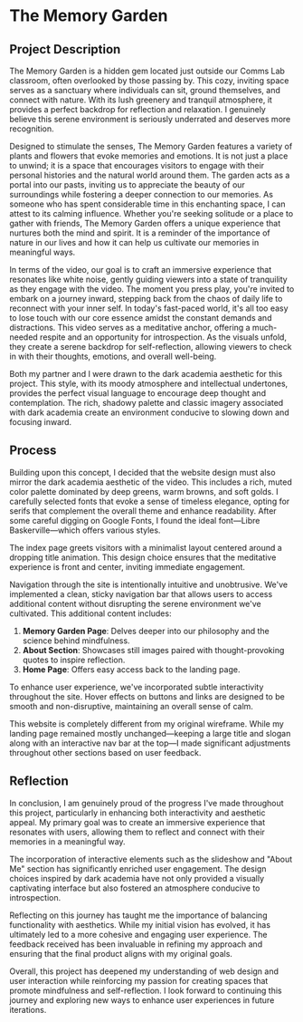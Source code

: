
# The Memory Garden

## Project Description

The Memory Garden is a hidden gem located just outside our Comms Lab classroom, often overlooked by those passing by. This cozy, inviting space serves as a sanctuary where individuals can sit, ground themselves, and connect with nature. With its lush greenery and tranquil atmosphere, it provides a perfect backdrop for reflection and relaxation. I genuinely believe this serene environment is seriously underrated and deserves more recognition.

Designed to stimulate the senses, The Memory Garden features a variety of plants and flowers that evoke memories and emotions. It is not just a place to unwind; it is a space that encourages visitors to engage with their personal histories and the natural world around them. The garden acts as a portal into our pasts, inviting us to appreciate the beauty of our surroundings while fostering a deeper connection to our memories. As someone who has spent considerable time in this enchanting space, I can attest to its calming influence. Whether you're seeking solitude or a place to gather with friends, The Memory Garden offers a unique experience that nurtures both the mind and spirit. It is a reminder of the importance of nature in our lives and how it can help us cultivate our memories in meaningful ways.

In terms of the video, our goal is to craft an immersive experience that resonates like white noise, gently guiding viewers into a state of tranquility as they engage with the video. The moment you press play, you're invited to embark on a journey inward, stepping back from the chaos of daily life to reconnect with your inner self. In today's fast-paced world, it's all too easy to lose touch with our core essence amidst the constant demands and distractions. This video serves as a meditative anchor, offering a much-needed respite and an opportunity for introspection. As the visuals unfold, they create a serene backdrop for self-reflection, allowing viewers to check in with their thoughts, emotions, and overall well-being.

Both my partner and I were drawn to the dark academia aesthetic for this project. This style, with its moody atmosphere and intellectual undertones, provides the perfect visual language to encourage deep thought and contemplation. The rich, shadowy palette and classic imagery associated with dark academia create an environment conducive to slowing down and focusing inward.

## Process

Building upon this concept, I decided that the website design must also mirror the dark academia aesthetic of the video. This includes a rich, muted color palette dominated by deep greens, warm browns, and soft golds. I carefully selected fonts that evoke a sense of timeless elegance, opting for serifs that complement the overall theme and enhance readability. After some careful digging on Google Fonts, I found the ideal font—Libre Baskerville—which offers various styles.

The index page greets visitors with a minimalist layout centered around a dropping title animation. This design choice ensures that the meditative experience is front and center, inviting immediate engagement.

Navigation through the site is intentionally intuitive and unobtrusive. We've implemented a clean, sticky navigation bar that allows users to access additional content without disrupting the serene environment we've cultivated. This additional content includes:

1. **Memory Garden Page**: Delves deeper into our philosophy and the science behind mindfulness.
2. **About Section**: Showcases still images paired with thought-provoking quotes to inspire reflection.
3. **Home Page**: Offers easy access back to the landing page.

To enhance user experience, we've incorporated subtle interactivity throughout the site. Hover effects on buttons and links are designed to be smooth and non-disruptive, maintaining an overall sense of calm.

This website is completely different from my original wireframe. While my landing page remained mostly unchanged—keeping a large title and slogan along with an interactive nav bar at the top—I made significant adjustments throughout other sections based on user feedback.

## Reflection

In conclusion, I am genuinely proud of the progress I've made throughout this project, particularly in enhancing both interactivity and aesthetic appeal. My primary goal was to create an immersive experience that resonates with users, allowing them to reflect and connect with their memories in a meaningful way.

The incorporation of interactive elements such as the slideshow and "About Me" section has significantly enriched user engagement. The design choices inspired by dark academia have not only provided a visually captivating interface but also fostered an atmosphere conducive to introspection.

Reflecting on this journey has taught me the importance of balancing functionality with aesthetics. While my initial vision has evolved, it has ultimately led to a more cohesive and engaging user experience. The feedback received has been invaluable in refining my approach and ensuring that the final product aligns with my original goals.

Overall, this project has deepened my understanding of web design and user interaction while reinforcing my passion for creating spaces that promote mindfulness and self-reflection. I look forward to continuing this journey and exploring new ways to enhance user experiences in future iterations.


